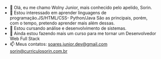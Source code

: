 - 👋 Olá, eu me chamo Wolny Junior, mais conhecido pelo apelido, Sorin.
- 👀 Estou interessado em aprender linguagens de programação.JS/HTML/CSS- Python/Java São as principais, porém, com o tempo, pretendo aprender mais além dessas.
- 🌱 Estou cursando análise  e desenvolvimento de sistemas.
- 💞️ Ainda estou fazendo mais um curso para me tornar um Desenvolvedor Web Full Stack
- 📫 Meus contatos:  soares.junior.dev@gmail.com sorin@curriculosorin.com.br
